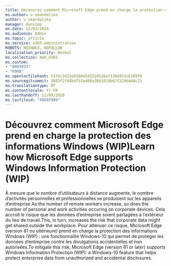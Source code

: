 ```yaml
---
title: Découvrez comment Microsoft Edge prend en charge la protection des informations Windows (WIP)
ms.author: v-smandalika
author: v-smandalika
manager: dansimp
ms.date: 12/03/2020
ms.audience: Admin
ms.topic: article
ms.service: o365-administration
ROBOTS: NOINDEX, NOFOLLOW
localization_priority: Normal
ms.collection: Adm_O365
ms.custom:
- "9003933"
- "6988"
ms.openlocfilehash: 51fec3423e938045d2324528e7130e933c6269f9
ms.sourcegitcommit: 3802f2f4db4f53a408a360187db67f2296448c21
ms.translationtype: MT
ms.contentlocale: fr-FR
ms.lasthandoff: 12/09/2020
ms.locfileid: "49607999"
---
```

# <a name="learn-how-microsoft-edge-supports-windows-information-protection-wip"></a><span data-ttu-id="eafe5-102">Découvrez comment Microsoft Edge prend en charge la protection des informations Windows (WIP)</span><span class="sxs-lookup"><span data-stu-id="eafe5-102">Learn how Microsoft Edge supports Windows Information Protection (WIP)</span></span>

<span data-ttu-id="eafe5-103">À mesure que le nombre d’utilisateurs à distance augmente, le nombre d’activités personnelles et professionnelles se produisent sur les appareils d’entreprise.</span><span class="sxs-lookup"><span data-stu-id="eafe5-103">As the number of remote workers increase, so does the number of personal and work activities occuring on corporate devices.</span></span> <span data-ttu-id="eafe5-104">Cela accroît le risque que les données d’entreprise soient partagées à l’extérieur du lieu de travail.</span><span class="sxs-lookup"><span data-stu-id="eafe5-104">This, in turn, increases the risk that corporate data might get shared outside the workplace.</span></span> <span data-ttu-id="eafe5-105">Pour atténuer ce risque, Microsoft Edge (version 81 ou ultérieure) prend en charge la protection des informations Windows (WIP) : une fonctionnalité Windows-10 qui permet de protéger les données d’entreprise contre les divulgations accidentelles et non autorisées.</span><span class="sxs-lookup"><span data-stu-id="eafe5-105">To mitigate this risk, Microsoft Edge (version 81 or later) supports Windows Information Protection (WIP): a Windows-10 feature that helps protect enterprise data from unauthorized and accidental disclosures.</span></span>
